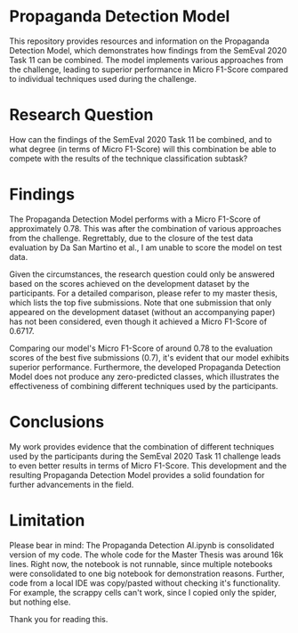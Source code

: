 # Propaganda Detection Model
This repository provides resources and information on the Propaganda Detection Model, which demonstrates how findings from the SemEval 2020 Task 11 can be combined. The model implements various approaches from the challenge, leading to superior performance in Micro F1-Score compared to individual techniques used during the challenge.

# Research Question
How can the findings of the SemEval 2020 Task 11 be combined, and to what degree (in terms of Micro F1-Score) will this combination be able to compete with the results of the technique classification subtask?

# Findings
The Propaganda Detection Model performs with a Micro F1-Score of approximately 0.78. This was after the combination of various approaches from the challenge. Regrettably, due to the closure of the test data evaluation by Da San Martino et al., I am unable to score the model on test data.

Given the circumstances, the research question could only be answered based on the scores achieved on the development dataset by the participants. For a detailed comparison, please refer to my master thesis, which lists the top five submissions. Note that one submission that only appeared on the development dataset (without an accompanying paper) has not been considered, even though it achieved a Micro F1-Score of 0.6717.

Comparing our model's Micro F1-Score of around 0.78 to the evaluation scores of the best five submissions (0.7), it's evident that our model exhibits superior performance. Furthermore, the developed Propaganda Detection Model does not produce any zero-predicted classes, which illustrates the effectiveness of combining different techniques used by the participants.

# Conclusions
My work provides evidence that the combination of different techniques used by the participants during the SemEval 2020 Task 11 challenge leads to even better results in terms of Micro F1-Score. This development and the resulting Propaganda Detection Model provides a solid foundation for further advancements in the field.


# Limitation
Please bear in mind: The Propaganda Detection AI.ipynb is consolidated version of my code. The whole code for the Master Thesis was around 16k lines. 
Right now, the notebook is not runnable, since multiple notebooks were consolidated to one big notebook for demonstration reasons.
Further, code from a local IDE was copy/pasted without checking it's functionality. 
For example, the scrappy cells can't work, since I copied only the spider, but nothing else.

Thank you for reading this.
